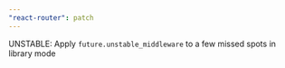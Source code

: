 ```yaml
---
"react-router": patch
---
```


UNSTABLE: Apply `future.unstable_middleware` to a few missed spots in library mode
